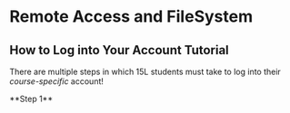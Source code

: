 # Remote Access and FileSystem
## How to Log into Your Account Tutorial
<p> There are multiple steps in which 15L students must take to log into their <i> course-specific </i> account! <p>
**Step 1**
